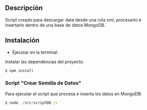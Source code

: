 ## Descripción 
Script creado para descargar data desde una ruta xml, procesarlo e insertarlo dentro de una base de datos MongoDB.

## Instalación

- Ejecutar en la terminal:

Instalar las dependencias del proyecto:

```js
$ npm install
```
### Script "Crear Semilla de Datos"

Para ejecutar el script que procesa e inserta los datos en MongoDB:

```js
$ node ./src/scriptDB.js
```

